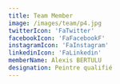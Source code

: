 ```yaml
---
title: Team Member
image: /images/team/p4.jpg
twitterIcon: 'FaTwitter'
facebookIcon: 'FaFacebookF'
instagramIcon: 'FaInstagram'
linkedinIcon: 'FaLinkedin'
memberName: Alexis BERTULU
designation: Peintre qualifié
---
```

